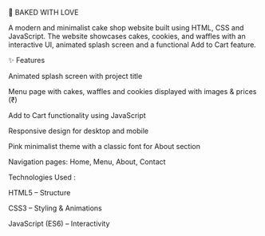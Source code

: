 🍰 BAKED WITH LOVE

A modern and minimalist cake shop website built using HTML, CSS and JavaScript.
The website showcases cakes, cookies, and waffles with an interactive UI, animated splash screen and a functional Add to Cart feature.

✨ Features

Animated splash screen with project title

Menu page with cakes, waffles and cookies displayed with images & prices (₹)

Add to Cart functionality using JavaScript

Responsive design for desktop and mobile

Pink minimalist theme with a classic font for About section

Navigation pages: Home, Menu, About, Contact

Technologies Used :

HTML5 – Structure

CSS3 – Styling & Animations

JavaScript (ES6) – Interactivity
